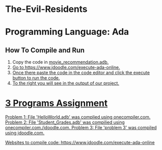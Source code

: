 # The-Evil-Residents

# Programming Language: Ada

## How To Compile and Run
1. Copy the code in <u>movie_recommendation.adb<u>.
2. Go to https://www.jdoodle.com/execute-ada-online.
3. Once there paste the code in the code editor and click the execute button to run the code.
4. To the right you will see in the output of our project.


# 3 Programs Assignment
Problem 1: File 'HelloWorld.adb' was complied using onecompiler.com.
Problem 2: File 'Student_Grades.adb' was compilied using onecompiler.com./jdoodle.com.
Problem 3: File 'problem 3' was compiled using jdoodle.com.

Websites to compile code:
https://www.jdoodle.com/execute-ada-online


